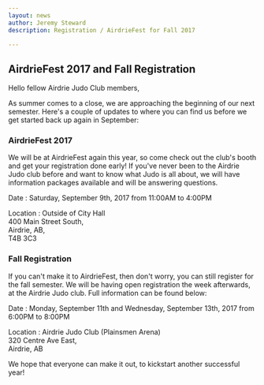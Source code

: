```yaml
---
layout: news
author: Jeremy Steward
description: Registration / AirdrieFest for Fall 2017

---
```


## AirdrieFest 2017 and Fall Registration

Hello fellow Airdrie Judo Club members,

As summer comes to a close, we are approaching the beginning of our next
semester. Here's a couple of updates to where you can find us before we get
started back up again in September:

### AirdrieFest 2017

We will be at AirdrieFest again this year, so come check out the club's booth
and get your registration done early! If you've never been to the Airdrie Judo
club before and want to know what Judo is all about, we will have information
packages available and will be answering questions.

Date
 : Saturday, September 9th, 2017 from 11:00AM to 4:00PM

Location
 : Outside of City Hall<br>
   400 Main Street South,<br>
   Airdrie, AB,<br>
   T4B 3C3

### Fall Registration

If you can't make it to AirdrieFest, then don't worry, you can still register
for the fall semester. We will be having open registration the week afterwards,
at the Airdrie Judo club. Full information can be found below:

Date
 : Monday, September 11th and Wednesday, September 13th, 2017 from 6:00PM to 8:00PM

Location
 : Airdrie Judo Club (Plainsmen Arena)<br>
   320 Centre Ave East,<br>
   Airdrie, AB

We hope that everyone can make it out, to kickstart another successful year!
